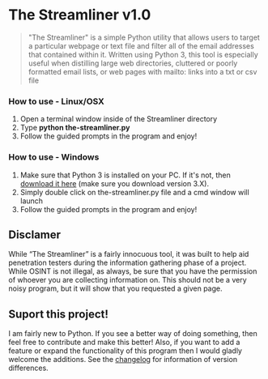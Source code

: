 # The Streamliner v1.0
>"The Streamliner" is a simple Python utility that allows users to target a particular webpage or text file and filter all of the email addresses that contained within it. Written using Python 3, this tool is especially useful when distilling large web directories, cluttered or poorly formatted email lists, or web pages with mailto: links into a txt or csv file

### How to use - Linux/OSX
1. Open a terminal window inside of the Streamliner directory
2. Type **python the-streamliner.py**
3. Follow the guided prompts in the program and enjoy!

### How to use - Windows
1. Make sure that Python 3 is installed on your PC. If it's not, then [download it here](https://www.python.org/downloads/) (make sure you download version 3.X). 
2. Simply double click on the-streamliner.py file and a cmd window will launch
3. Follow the guided prompts in the program and enjoy!

## Disclamer
While “The Streamliner” is a fairly innocuous tool, it was built to help aid penetration testers during the information gathering phase of a project. While OSINT is not illegal, as always, be sure that you have the permission of whoever you are collecting information on. This should not be a very noisy program, but it will show that you requested a given page.

## Suport this project!
I am fairly new to Python. If you see a better way of doing something, then feel free to contribute and make this better! Also, if you want to add a feature or expand the functionality of this program then I would gladly welcome the additions. See the [changelog](https://github.com/TobinShields/The_Streamliner/blob/master/changelog.md) for information of version differences. 

